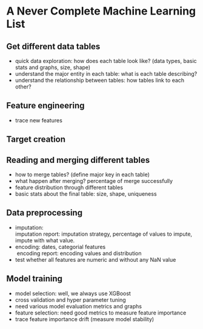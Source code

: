 
# A Never Complete Machine Learning List

## Get different data tables
- quick data exploration: how does each table look like? (data types, basic stats and graphs, size, shape)
- understand the major entity in each table: what is each table describing?
- understand the relationship between tables: how tables link to each other? 

## Feature engineering
- trace new features

## Target creation

## Reading and merging different tables
- how to merge tables? (define major key in each table)
- what happen after merging? percentage of merge successfully
- feature distribution through different tables
- basic stats about the final table: size, shape, uniqueness

## Data preprocessing
- imputation:  
  imputation report: imputation strategy, percentage of values to impute, impute with what value.  
- encoding: dates, categorial features  
  encoding report: encoding values and distribution  
- test whether all features are numeric and without any NaN value

## Model training
- model selection: well, we always use XGBoost
- cross validation and hyper parameter tuning
- need various model evaluation metrics and graphs
- feature selection: need good metrics to measure feature importance
- trace feature importance drift (measure model stability)
